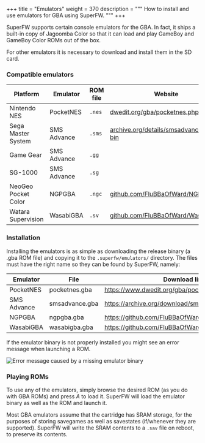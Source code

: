 +++
title = "Emulators"
weight = 370
description = """
How to install and use emulators for GBA using SuperFW.
"""
+++

SuperFW supports certain console emulators for the GBA. In fact, it ships a
built-in copy of Jagoomba Color so that it can load and play GameBoy
and GameBoy Color ROMs out of the box.

For other emulators it is necessary to download and install them in the SD
card.

### Compatible emulators

Platform            | Emulator    | ROM file | Website
--------------------|-------------|----------|--------------------------------------
Nintendo NES        | PocketNES   | `.nes`   | [dwedit.org/gba/pocketnes.php](https://www.dwedit.org/gba/pocketnes.php)
Sega Master System  | SMS Advance | `.sms`   | [archive.org/details/smsadvance-25-bin](https://archive.org/details/smsadvance-25-bin)
Game Gear           | SMS Advance | `.gg`    |
SG-1000             | SMS Advance | `.sg`    |
NeoGeo Pocket Color | NGPGBA      | `.ngc`   | [github.com/FluBBaOfWard/NGPGBA](https://github.com/FluBBaOfWard/NGPGBA)
Watara Supervision  | WasabiGBA   | `.sv`    | [github.com/FluBBaOfWard/WasabiGBA](https://github.com/FluBBaOfWard/WasabiGBA)

### Installation

Installing the emulators is as simple as downloading the release binary
(a .gba ROM file) and copying it to the `.superfw/emulators/` directory.
The files must have the right name so they can be found by SuperFW, namely:

Emulator      | File            | Download link
--------------|-----------------|------------------------
PocketNES     | pocketnes.gba   | https://www.dwedit.org/gba/pocketnes.php
SMS Advance   | smsadvance.gba  | https://archive.org/download/smsadvance-25-bin
NGPGBA        | ngpgba.gba      | https://github.com/FluBBaOfWard/NGPGBA/releases
WasabiGBA     | wasabigba.gba   | https://github.com/FluBBaOfWard/WasabiGBA/releases

If the emulator binary is not properly installed you might see an error message
when launching a ROM.

![Error message caused by a missing emulator binary](/images/screenshots/menu-load-emu-rom.png)

### Playing ROMs

To use any of the emulators, simply browse the desired ROM (as you do with GBA ROMs)
and press _A_ to load it. SuperFW will load the emulator binary as well as the ROM
and launch it.

Most GBA emulators assume that the cartridge has SRAM storage, for the purposes of
storing savegames as well as savestates (if/whenever they are supported). SuperFW
will write the SRAM contents to a `.sav` file on reboot, to preserve its contents.


